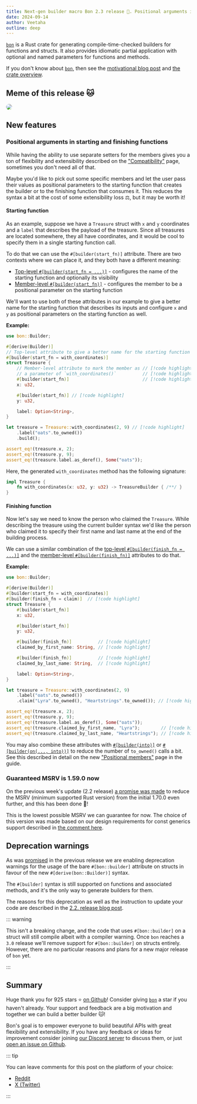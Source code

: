 ```yaml
---
title: Next-gen builder macro Bon 2.3 release 🎉. Positional arguments in starting and finishing functions 🚀
date: 2024-09-14
author: Veetaha
outline: deep
---
```


[`bon`] is a Rust crate for generating compile-time-checked builders for functions and structs. It also provides idiomatic partial application with optional and named parameters for functions and methods.

If you don't know about [`bon`], then see the [motivational blog post](./how-to-do-named-function-arguments-in-rust) and [the crate overview](../guide/overview).

## Meme of this release :cat:

<img
    src="https://github.com/user-attachments/assets/f9657e2b-1e64-4023-b239-3acc0cead350"
    data-zoomable
    style="border-radius: 15px"
/>


## New features

### Positional arguments in starting and finishing functions

While having the ability to use separate setters for the members gives you a ton of flexibility and extensibility described on the ["Compatibility"](../guide/compatibility) page, sometimes you don't need all of that.

Maybe you'd like to pick out some specific members and let the user pass their values as positional parameters to the starting function that creates the builder or to the finishing function that consumes it. This reduces the syntax a bit at the cost of some extensibility loss ⚖️, but it may be worth it!

#### Starting function

As an example, suppose we have a `Treasure` struct with `x` and `y` coordinates and a `label` that describes the payload of the treasure. Since all treasures are located somewhere, they all have coordinates, and it would be cool to specify them in a single starting function call.

To do that we can use the `#[builder(start_fn)]` attribute. There are two contexts where we can place it, and they both have a different meaning:

- [Top-level `#[builder(start_fn = ...)]`](../reference/builder#start-fn) - configures the name of the starting function and optionally its visibility
- [Member-level `#[builder(start_fn)]`](../reference/builder#start-fn-1) - configures the member to be a positional parameter on the starting function

We'll want to use both of these attributes in our example to give a better name for the starting function that describes its inputs and configure `x` and `y` as positional parameters on the starting function as well.

**Example:**

```rust
use bon::Builder;

#[derive(Builder)]
// Top-level attribute to give a better name for the starting function // [!code highlight]
#[builder(start_fn = with_coordinates)]                                // [!code highlight]
struct Treasure {
    // Member-level attribute to mark the member as // [!code highlight]
    // a parameter of `with_coordinates()`          // [!code highlight]
    #[builder(start_fn)]                            // [!code highlight]
    x: u32,

    #[builder(start_fn)] // [!code highlight]
    y: u32,

    label: Option<String>,
}

let treasure = Treasure::with_coordinates(2, 9) // [!code highlight]
    .label("oats".to_owned())
    .build();

assert_eq!(treasure.x, 2);
assert_eq!(treasure.y, 9);
assert_eq!(treasure.label.as_deref(), Some("oats"));
```

Here, the generated `with_coordinates` method has the following signature:

```rust ignore
impl Treasure {
    fn with_coordinates(x: u32, y: u32) -> TreasureBuilder { /**/ }
}
```

#### Finishing function

Now let's say we need to know the person who claimed the `Treasure`. While describing the treasure using the current builder syntax we'd like the person who claimed it to specify their first name and last name at the end of the building process.

We can use a similar combination of the [top-level `#[builder(finish_fn = ...)]`](../reference/builder#finish-fn) and the [member-level `#[builder(finish_fn)]`](../reference/builder#finish-fn-1) attributes to do that.

**Example:**

```rust
use bon::Builder;

#[derive(Builder)]
#[builder(start_fn = with_coordinates)]
#[builder(finish_fn = claim)]  // [!code highlight]
struct Treasure {
    #[builder(start_fn)]
    x: u32,

    #[builder(start_fn)]
    y: u32,

    #[builder(finish_fn)]          // [!code highlight]
    claimed_by_first_name: String, // [!code highlight]

    #[builder(finish_fn)]          // [!code highlight]
    claimed_by_last_name: String,  // [!code highlight]

    label: Option<String>,
}

let treasure = Treasure::with_coordinates(2, 9)
    .label("oats".to_owned())
    .claim("Lyra".to_owned(), "Heartstrings".to_owned()); // [!code highlight]

assert_eq!(treasure.x, 2);
assert_eq!(treasure.y, 9);
assert_eq!(treasure.label.as_deref(), Some("oats"));
assert_eq!(treasure.claimed_by_first_name, "Lyra");        // [!code highlight]
assert_eq!(treasure.claimed_by_last_name, "Heartstrings"); // [!code highlight]
```

You may also combine these attributes with [`#[builder(into)]`](../reference/builder#into) or [`#[builder(on(..., into))]`](../reference/builder#into) to reduce the number of `to_owned()` calls a bit. See this described in detail on the new ["Positional members"](../guide/positional-members#into-conversions) page in the guide.

### Guaranteed MSRV is 1.59.0 now

On the previous week's update (2.2 release) [a promise was made](./bon-builder-v2-2-release#guaranteed-msrv) to reduce the MSRV (minimum supported Rust version) from the initial 1.70.0 even further, and this has been done 🎉!

This is the lowest possible MSRV we can guarantee for now. The choice of this version was made based on our design requirements for const generics support described in [the comment here](https://github.com/elastio/bon/blob/3217b4b0349f03f0b2a5853310f420c5b8b005a7/bon/Cargo.toml#L21-L28).


## Deprecation warnings

As was [promised](./bon-builder-v2-2-release#derive-builder-syntax-for-structs) in the previous release we are enabling deprecation warnings for the usage of the bare `#[bon::builder]` attribute on structs in favour of the new `#[derive(bon::Builder)]` syntax.

The `#[builder]` syntax is still supported on functions and associated methods, and it's the only way to generate builders for them.

The reasons for this deprecation as well as the instruction to update your code are described in the [2.2. release blog post](./bon-builder-v2-2-release#derive-builder-syntax-for-structs).


::: warning

This isn't a breaking change, and the code that uses `#[bon::builder]` on a struct will still compile albeit with a compiler warning. Once `bon` reaches a `3.0` release we'll remove support for `#[bon::builder]` on structs entirely. However, there are no particular reasons and plans for a new major release of `bon` yet.

:::

## Summary

Huge thank you for 925 stars ⭐ [on Github](https://github.com/elastio/bon)! Consider giving [`bon`] a star if you haven't already. Your support and feedback are a big motivation and together we can build a better builder 🐱!

Bon's goal is to empower everyone to build beautiful APIs with great flexibility and extensibility. If you have any feedback or ideas for improvement consider joining [our Discord server](https://discord.gg/QcBYSamw4c) to discuss them, or just [open an issue on Github](https://github.com/elastio/bon/issues).

::: tip

You can leave comments for this post on the platform of your choice:
- [Reddit](https://www.reddit.com/r/rust/comments/1fgmbo7/media_nextgen_builder_macro_bon_23_release/)
- [X (Twitter)](https://x.com/veetaha/status/1834951093559648544)

:::

[`bon`]: https://github.com/elastio/bon
